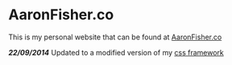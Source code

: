 AaronFisher.co
=========

This is my personal website that can be found at [AaronFisher.co](http://aaronfisher.co)

**_22/09/2014_** Updated to a modified version of my [css framework](https://github.com/AaronF/Sass-Skeleton)